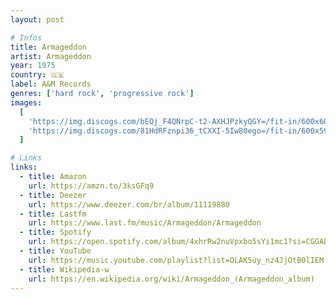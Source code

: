 ```yaml
---
layout: post

# Infos
title: Armageddon
artist: Armageddon
year: 1975
country: 🇬🇧
label: A&M Records
genres: ['hard rock', 'progressive rock']
images:
  [
    'https://img.discogs.com/bEQj_F4QNrpC-t2-AXHJPzkyQGY=/fit-in/600x601/filters:strip_icc():format(jpeg):mode_rgb():quality(90)/discogs-images/R-2971463-1495383912-1206.jpeg.jpg',
    'https://img.discogs.com/81HdRFznpi36_tCXXI-5Iw80ego=/fit-in/600x596/filters:strip_icc():format(jpeg):mode_rgb():quality(90)/discogs-images/R-2971463-1495383913-8753.jpeg.jpg',
  ]

# Links
links:
  - title: Amazon
    url: https://amzn.to/3ksGFq9
  - title: Deezer
    url: https://www.deezer.com/br/album/11119880
  - title: Lastfm
    url: https://www.last.fm/music/Armageddon/Armageddon
  - title: Spotify
    url: https://open.spotify.com/album/4xhrRw2nuVpxbo5sYi1mc1?si=CGGADf_1RQO1Vrri8TKfog
  - title: YouTube
    url: https://music.youtube.com/playlist?list=OLAK5uy_nz4JjOtB0lIEM--bmbfu-YtE0A9lmwol8
  - title: Wikipedia-w
    url: https://en.wikipedia.org/wiki/Armageddon_(Armageddon_album)
---
```


